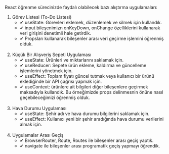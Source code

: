 <p>React öğrenme sürecinizde faydalı olabilecek bazı alıştırma
        uygulamaları:
      </p>
      <ol>
        <li>
        Görev Listesi (To-Do Listesi)
          <ul>
            <li>✔ useState: Görevleri eklemek, düzenlemek ve silmek için kullandık.</li>
            <li>✔ input bileşenimizn onKeyDown, onChange özelliklerini kullanarak veri girişini denetimli hale getirdik.</li>
            <li>✔ Propsları kullanarak bileşenler arası veri geçirme işlemini öğrenmiş olduk.</li>
          </ul>
        </li>
        <br />
        <li>
          Küçük Bir Alışveriş Sepeti Uygulaması
          <ul>
            <li>✔ useState: Ürünleri ve miktarlarını saklamak için.</li>
            <li>
            ✔ useReducer: Sepete ürün ekleme, kaldırma ve güncelleme işlemlerini
              yönetmek için.
            </li>
            <li>
            ✔ useEffect: Toplam fiyatı güncel tutmak veya kullanıcı bir ürünü
              eklediğinde bir API çağrısı yapmak için.
            </li>
            <li>
            ✔ useContext: ürünlere ait bilgileri diğer bileşenlere geçirmek maksadıyla kullandık. Bu örneğimizde props delinmesnin önüne nasıl geçebileceğimizi öğrenmiş olduk.
            </li>
          </ul>
        </li>
        <br />
        <li>
          Hava Durumu Uygulaması
          <ul>
            <li>
            ✔ useState: Şehir adı ve hava durumu bilgilerini saklamak için.
            </li>
          <li>
            ✔ useEffect: Kullanıcı yeni bir şehir aradığında hava durumu
              verilerini almak için.
            </li>
          </ul>
        </li>
        <br/>
        <li>
           Uygulamalar Arası Geçiş
            <ul>
            <li>✔ BrowserRouter, Route, Routes ile bileşenler arası geçiş yaptık.</li>
            <li>✔ navigate ile bileşenler arası programatik geçiş yapmayı öğrendik.</li>
            </ul> 
          </li>
      </ol>
